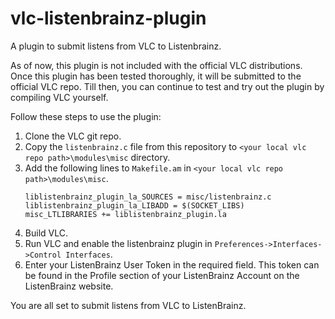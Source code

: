 # vlc-listenbrainz-plugin
A plugin to submit listens from VLC to Listenbrainz.

As of now, this plugin is not included with the official VLC distributions. Once this plugin has been tested thoroughly, it will be submitted to the official VLC repo. Till then, you can continue to test and try out the plugin by compiling VLC yourself. 

Follow these steps to use the plugin:
1. Clone the VLC git repo.
2. Copy the `listenbrainz.c` file from this repository to `<your local vlc repo path>\modules\misc` directory.
3. Add the following lines to `Makefile.am` in `<your local vlc repo path>\modules\misc`.
    ```
    liblistenbrainz_plugin_la_SOURCES = misc/listenbrainz.c
    liblistenbrainz_plugin_la_LIBADD = $(SOCKET_LIBS)
    misc_LTLIBRARIES += liblistenbrainz_plugin.la
    ```
4. Build VLC.
5. Run VLC and enable the listenbrainz plugin in `Preferences->Interfaces->Control Interfaces`.
6. Enter your ListenBrainz User Token in the required field. This token can be found in the Profile section of your ListenBrainz Account on the ListenBrainz website.

You are all set to submit listens from VLC to ListenBrainz.
